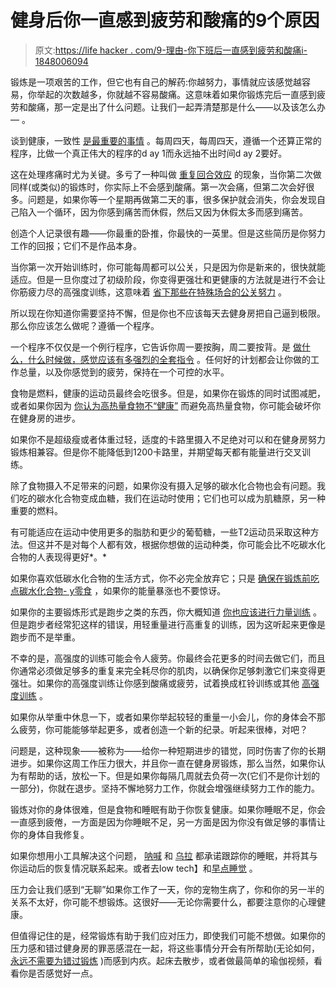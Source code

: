 # 健身后你一直感到疲劳和酸痛的9个原因

> 原文:[https://life hacker . com/9-理由-你下班后一直感到疲劳和酸痛i-1848006094](https://lifehacker.com/9-reasons-youre-tired-and-sore-all-the-time-after-worki-1848006094)

锻炼是一项艰苦的工作，但它也有自己的解药:你越努力，事情就应该感觉越容易，你举起的次数越多，你就越不容易酸痛。这意味着如果你锻炼完后一直感到疲劳和酸痛，那一定是出了什么问题。让我们一起弄清楚那是什么——以及该怎么办— 。

谈到健康，一致性 [是最重要的事情](https://lifehacker.com/consistency-is-the-solution-to-most-of-your-fitness-pro-1845417358) 。每周四天，每周四天，遵循一个还算正常的程序，比做一个真正伟大的程序的d ay 1而永远抽不出时间d ay 2要好。

这在处理疼痛时尤为关键。多亏了一种叫做 [重复回合效应](https://lifehacker.com/how-to-not-be-sore-all-the-time-1846400202) 的现象，当你第二次做同样(或类似)的锻炼时，你实际上不会感到酸痛。第一次会痛，但第二次会好很多。问题是，如果你等一个星期再做第二天的事，很多保护就会消失，你会发现自己陷入一个循环，因为你感到痛苦而休假，然后又因为休假太多而感到痛苦。

创造个人记录很有趣——你最重的卧推，你最快的一英里。但是这些简历是你努力工作的回报；它们不是作品本身。

当你第一次开始训练时，你可能每周都可以公关，只是因为你是新来的，很快就能适应。但是一旦你度过了初级阶段，你变得更强壮和更健康的方法就是进行不会让你筋疲力尽的高强度训练，这意味着 [省下那些在特殊场合的公关努力](https://lifehacker.com/when-can-you-expect-a-personal-record-in-the-gym-1846765539) 。

所以现在你知道你需要坚持不懈，但是你也不应该每天去健身房把自己逼到极限。那么你应该怎么做呢？遵循一个程序。

一个程序不仅仅是一个例行程序，它告诉你周一要按胸，周二要按背。是 [做什么，什么时候做，感觉应该有多强烈的全套指令](https://lifehacker.com/why-you-need-a-lifting-program-1847476779) 。任何好的计划都会让你做的工作总量，以及你感觉到的疲劳，保持在一个可控的水平。

食物是燃料，健康的运动员最终会吃很多。但是，如果你在锻炼的同时试图减肥，或者如果你因为 [你认为高热量食物不“健康”](https://lifehacker.com/healthy-eating-is-not-the-same-as-dieting-1847957005) 而避免高热量食物，你可能会破坏你在健身房的进步。

如果你不是超级瘦或者体重过轻，适度的卡路里摄入不足绝对可以和在健身房努力锻炼相兼容。但是你不能降低到1200卡路里，并期望每天都有能量进行交叉训练。

除了食物摄入不足带来的问题，如果你没有摄入足够的碳水化合物也会有问题。我们吃的碳水化合物变成血糖，我们在运动时使用；它们也可以成为肌糖原，另一种重要的燃料。

有可能适应在运动中使用更多的脂肪和更少的葡萄糖，一些T2运动员采取这种方法。但这并不是对每个人都有效，根据你想做的运动种类，你可能会比不吃碳水化合物的人表现得更好*。*

如果你喜欢低碳水化合物的生活方式，你不必完全放弃它；只是 [确保在锻炼前吃点碳水化合物- y零食](https://lifehacker.com/what-to-eat-before-a-morning-workout-1846642881) ，如果你的能量暴涨也不要惊讶。

如果你的主要锻炼形式是跑步之类的东西，你大概知道 [你也应该进行力量训练](https://lifehacker.com/how-runners-can-begin-strength-training-1846954615) 。但是跑步者经常犯这样的错误，用轻重量进行高重复的训练，因为这听起来更像是跑步而不是举重。

不幸的是，高强度的训练可能会令人疲劳。你最终会花更多的时间去做它们，而且你通常必须做足够多的重复来完全耗尽你的肌肉，以确保你足够刺激它们来变得更强壮。如果你的高强度训练让你感到酸痛或疲劳，试着换成杠铃训练或其他 [高强度训练](https://lifehacker.com/what-does-it-mean-to-lift-heavy-1846309501) 。

如果你从举重中休息一下，或者如果你举起较轻的重量一小会儿，你的身体会不那么疲劳，你可能能够举起更多，或者创造一个新的纪录。听起来很棒，对吧？

问题是，这种现象——被称为——给你一种短期进步的错觉，同时伤害了你的长期进步。如果你这周工作压力很大，并且你一直在健身房锻炼，那么当然，如果你认为有帮助的话，放松一下。但是如果你每隔几周就去负荷一次(它们不是你计划的一部分)，你就在退步。坚持不懈地努力工作，你就会增强继续努力工作的能力。

锻炼对你的身体很难，但是食物和睡眠有助于你恢复健康。如果你睡眠不足，你会一直感到疲倦，一方面是因为你睡眠不足，另一方面是因为你没有做足够的事情让你的身体自我修复。

如果你想用小工具解决这个问题， [呐喊](https://lifehacker.com/what-its-like-to-track-your-recovery-with-the-whoop-str-1846208997) 和 [乌拉](https://lifehacker.com/what-its-like-to-track-your-recovery-with-the-oura-ring-1846144304) 都承诺跟踪你的睡眠，并将其与你运动后的恢复情况联系起来。或者去low tech】和[早点睡觉](https://lifehacker.com/how-to-reboot-your-sleep-cycle-5548150) 。

压力会让我们感到“无聊”如果你工作了一天，你的宠物生病了，你和你的另一半的关系不太好，你可能不想锻炼。这很好——无论你需要什么，都要注意你的心理健康。

但值得记住的是，经常锻炼有助于我们应对压力，即使我们可能不想做。如果你的压力感和错过健身房的罪恶感混在一起，将这些事情分开会有所帮助(无论如何，[永远不需要为错过锻炼](https://lifehacker.com/why-you-shouldnt-feel-guilty-about-skipping-a-day-of-ex-1847410197) )而感到内疚。起床去散步，或者做最简单的瑜伽视频，看看你是否感觉好一点。